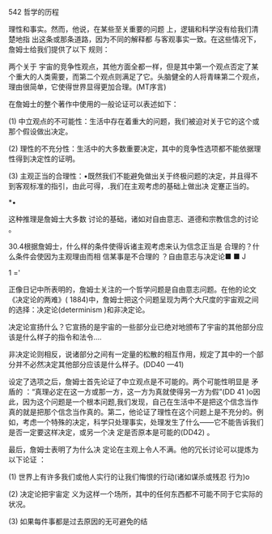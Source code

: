 542 哲学的历程

理性和事实。然而，他说，在某些至关重要的问题 上，逻辑和科学没有给我们清楚地指 出这条或那条道路，因为不同的解释都 与客观事实一致。在这些情况下，詹姆士给我们提供了以下 规则：

两个关于 宇宙的竞争性观点，其他方面全都一样，但是其中第一个观点否定了某个重大的人类需要，而第二个观点则满足了它。头脑健全的人将青睐第二个观点，理由很简单，它使得世界显得更加合理。(MT序言)

在詹姆士的整个著作中使用的一般论证可以表述如下：

(1) 中立观点的不可能性：生活中存在着重大的问题，我们被迫对关于它的这个或那个假设做出决定。

(2) 理性的不充分性：生活中的大多数重要决定，其中的竞争性选项都不能依据理性得到决定性的证明。

(3) 主观正当的合理性：•既然我们不能避免做出关于终极问题的决定，并且得不到客观标准的指引，由此可得，.我们在主观考虑的基础上做出决 定蹇正当的。

*•

这种推理是詹姆士大多数 讨论的基础，诸如对自由意志、道德和宗教信念的讨论 。

30.4根据詹姆士，什么样的条件使得诉诸主观考虑来认为信念正当是 合理的？什么条件会使因为主观理由而相 信某事是不合理的 ？自由意志与决定论■ ■ J

1 ='

正像日记中所表明的，詹姆士关注的一个哲学问题是自由意志问题。在他的论文《决定论的两难》( 1884)中，詹姆士把这个问题呈现为两个大尺度的宇宙观之间的选择：决定论(determinism  )和非决定论。

决定论宣扬什么？它宣扬的是宇宙的一些部分业已绝对地颁布了宇宙的其他部分应该是什么样子的指令和法令....

非决定论则相反，说诸部分之间有一定量的松散的相互作用，规定了其中的一个部分并不必然决定其他部分应该是什么样子。(DD40 —41)

设定了选项之后，詹姆士首先论证了中立观点是不可能的。两个可能性明显是 矛盾的 ：“真理必定在这一方或那一方，这一方为真就使得另一方为假”(DD 41 )o因此，因为这个问题是一个根本问题,我们发现，自己在生活中不是把这个信念当作真的就是把那个信念当作真的。第二，他论证了理性在这个问题上是不充分的。例如，考虑一个特殊的决定，科学只处理事实，处理发生了什么——它不能告诉我们是否一定要这样决定，或另一个决 定是否原本是可能的(DD42) 。

最后，詹姆士表明了为什么决 定论在主观上令人不满。他的冗长讨论可以提炼为以下论证 ：

(1) 世界上有许多我们或他人实行的让我们悔恨的行动(诸如谋杀或残忍 行为)o

(2) 决定论把宇宙定 义为这样一个场所，其中的任何东西都不可能不同于它实际的状况。

(3) 如果每件事都是过去原因的无可避免的结